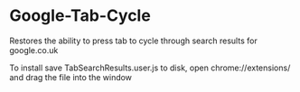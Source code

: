 # Google-Tab-Cycle
Restores the ability to press tab to cycle through search results for google.co.uk

To install save TabSearchResults.user.js to disk, open chrome://extensions/ and drag the file into the window
